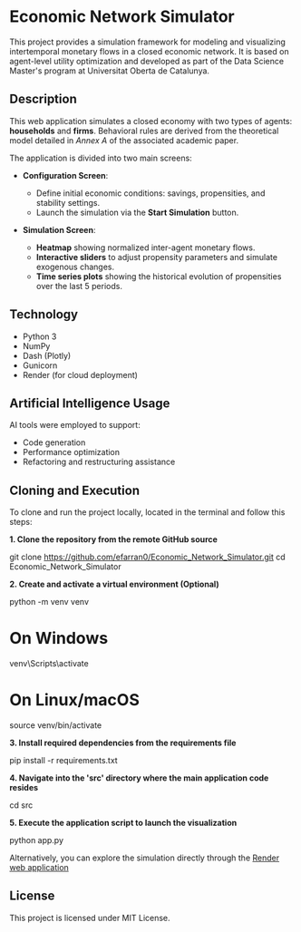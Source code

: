 # Economic Network Simulator

This project provides a simulation framework for modeling and visualizing intertemporal monetary flows in a closed economic network. It is based on agent-level utility optimization and developed as part of the Data Science Master's program at Universitat Oberta de Catalunya.

## Description

This web application simulates a closed economy with two types of agents: **households** and **firms**. Behavioral rules are derived from the theoretical model detailed in *Annex A* of the associated academic paper.

The application is divided into two main screens:

- **Configuration Screen**:
  - Define initial economic conditions: savings, propensities, and stability settings.
  - Launch the simulation via the **Start Simulation** button.

- **Simulation Screen**:
  - **Heatmap** showing normalized inter-agent monetary flows.
  - **Interactive sliders** to adjust propensity parameters and simulate exogenous changes.
  - **Time series plots** showing the historical evolution of propensities over the last 5 periods.

## Technology

- Python 3  
- NumPy  
- Dash (Plotly)  
- Gunicorn  
- Render (for cloud deployment)

## Artificial Intelligence Usage

AI tools were employed to support:

- Code generation  
- Performance optimization  
- Refactoring and restructuring assistance

## Cloning and Execution

To clone and run the project locally, located in the terminal and follow this steps:

**1. Clone the repository from the remote GitHub source**

git clone https://github.com/efarran0/Economic_Network_Simulator.git
cd Economic_Network_Simulator

**2. Create and activate a virtual environment (Optional)**

python -m venv venv

# On Windows
venv\Scripts\activate

# On Linux/macOS
source venv/bin/activate

**3. Install required dependencies from the requirements file**

pip install -r requirements.txt

**4. Navigate into the 'src' directory where the main application code resides**

cd src

**5. Execute the application script to launch the visualization**

python app.py

Alternatively, you can explore the simulation directly through the [Render web application](https://economic-network-simulator.onrender.com/)

## License

This project is licensed under MIT License.
